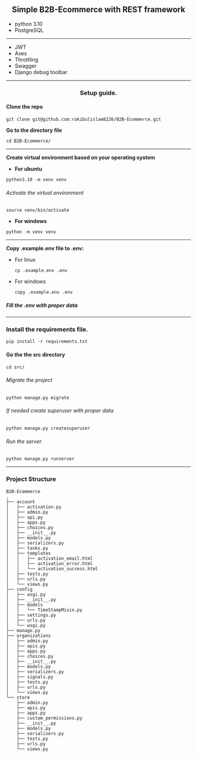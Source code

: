 <div align="center">
  <h2>Simple B2B-Ecommerce with REST framework</h2>
</div>

* python 3.10
* PostgreSQL
---
* JWT
* Axes
* Throttling
* Swagger
* Django debug toolbar
---

<div align="center">
  <h3>Setup guide.</h3>
</div>

#### Clone the repo
```
git clone git@github.com:rakibulislam8226/B2B-Ecommerce.git
```
**Go to the directory file**
```
cd B2B-Ecommerce/
```
---
**Create virtual environment based on your operating system**
 * **For ubuntu**
 ```shell
python3.10 -m venv venv
  ```

  ###### Activate the virtual environment
 ```shell
source venv/bin/activate
  ```
 * **For windows**
 ```shell
python -m venv venv
  ```

---
**Copy .example.env file to .env:**

  * For linux
    ```shell
    cp .example.env .env
    ```
  * For windows
    ```shell
    copy .example.env .env
    ```
##### Fill the .env with proper data
---
### Install the requirements file.
```
pip install -r requirements.txt
```
#### Go the the src directory
```
cd src/
```

  ###### Migrate the project
 ```shell
python manage.py migrate
  ```
  ###### If needed create superuser with proper data
  ```
  python manage.py createsuperuser
  ```
  ###### Run the server
 ```shell
python manage.py runserver
  ```
---
### Project Structure
```
B2B-Ecommerce
.
├── account
│   ├── activation.py
│   ├── admin.py
│   ├── api.py
│   ├── apps.py
│   ├── choices.py
│   ├── __init__.py
│   ├── models.py
│   ├── serializers.py
│   ├── tasks.py
│   ├── templates
│   │   ├── activation_email.html
│   │   ├── activation_error.html
│   │   └── activation_success.html
│   ├── tests.py
│   ├── urls.py
│   └── views.py
├── config
│   ├── asgi.py
│   ├── __init__.py
│   ├── models
│   │   └── TimeStampMixin.py
│   ├── settings.py
│   ├── urls.py
│   └── wsgi.py
├── manage.py
├── organizations
│   ├── admin.py
│   ├── apis.py
│   ├── apps.py
│   ├── choices.py
│   ├── __init__.py
│   ├── models.py
│   ├── serializers.py
│   ├── signals.py
│   ├── tests.py
│   ├── urls.py
│   └── views.py
└── store
    ├── admin.py
    ├── apis.py
    ├── apps.py
    ├── custom_permissions.py
    ├── __init__.py
    ├── models.py
    ├── serializers.py
    ├── tests.py
    ├── urls.py
    └── views.py
```
